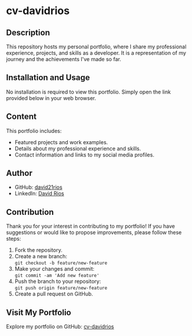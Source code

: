 # cv-davidrios

## Description
This repository hosts my personal portfolio, where I share my professional experience, projects, and skills as a developer. It is a representation of my journey and the achievements I've made so far.

## Installation and Usage
No installation is required to view this portfolio. Simply open the link provided below in your web browser.

## Content
This portfolio includes:
- Featured projects and work examples.
- Details about my professional experience and skills.
- Contact information and links to my social media profiles.

## Author
- GitHub: [david21rios](https://github.com/david21rios)
- LinkedIn: [David Rios](https://www.linkedin.com/in/davidriosl/)

## Contribution
Thank you for your interest in contributing to my portfolio! If you have suggestions or would like to propose improvements, please follow these steps:
1. Fork the repository.
2. Create a new branch:  
   `git checkout -b feature/new-feature`
3. Make your changes and commit:  
   `git commit -am 'Add new feature'`
4. Push the branch to your repository:  
   `git push origin feature/new-feature`
5. Create a pull request on GitHub.

## Visit My Portfolio
Explore my portfolio on GitHub: [cv-davidrios](https://david21rios.github.io/cv-davidrios/)
